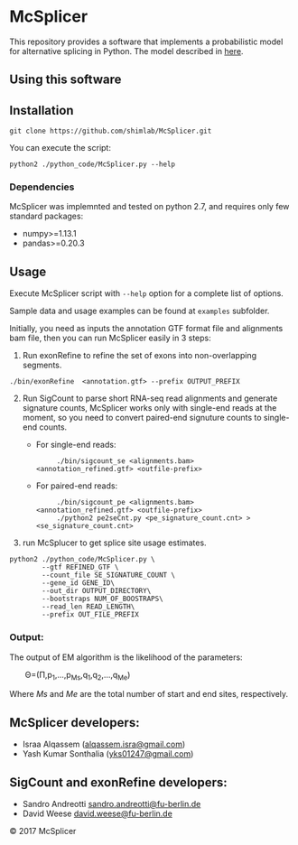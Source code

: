 McSplicer
=========

This repository provides a software that implements 
a probabilistic model for alternative splicing in Python. 
The model described in [here](https://github.com/shimlab/Probsplicing).


Using this software
-------------------

## Installation<a name="installation"></a>

```shell
git clone https://github.com/shimlab/McSplicer.git
```

You can execute the script:

```shell
python2 ./python_code/McSplicer.py --help
```


### Dependencies<a name="dependencies"></a>

McSplicer was implemnted and tested on python 2.7, and requires only few standard packages:
- numpy>=1.13.1
- pandas>=0.20.3

## Usage <a name="usage"></a>


Execute McSplicer script with `--help` option for a complete list of options.  

Sample data and usage examples can be found at `examples` subfolder.

Initially, you need as inputs the annotation GTF format file and alignments bam file, then you can run McSplicer easily in 3 steps:

1. Run exonRefine to refine the set of exons into non-overlapping segments.

```shell
./bin/exonRefine  <annotation.gtf> --prefix OUTPUT_PREFIX
```

2. Run SigCount to parse short RNA-seq read alignments and generate signature counts, McSplicer works only with single-end reads at the moment, so you need to convert paired-end signuture counts to single-end counts.

    * For single-end reads:

               
               ./bin/sigcount_se <alignments.bam> <annotation_refined.gtf> <outfile-prefix>
               
  
    * For paired-end reads:

               
               ./bin/sigcount_pe <alignments.bam> <annotation_refined.gtf> <outfile-prefix>
	           ./python2 pe2seCnt.py <pe_signature_count.cnt> > <se_signature_count.cnt>
               
	      
	       
		
3. run McSplucer to get splice site usage estimates.

```shell
python2 ./python_code/McSplicer.py \
		--gtf REFINED_GTF \
		--count_file SE_SIGNATURE_COUNT \
		--gene_id GENE_ID\
		--out_dir OUTPUT_DIRECTORY\
		--bootstraps NUM_OF_BOOSTRAPS\
		--read_len READ_LENGTH\
		--prefix OUT_FILE_PREFIX

  ```

### Output: ###

The output of EM algorithm is the likelihood of the parameters:


&nbsp;&nbsp;&nbsp;&nbsp;&nbsp;&nbsp;&nbsp;&Theta;=(&Pi;,p<sub>1</sub>,...,p<sub>Ms</sub>,q<sub>1</sub>,q<sub>2</sub>,...,q<sub>Me</sub>)
 
Where <i>Ms</i> and <i>Me</i> are the total number of start and end sites, respectively.


McSplicer developers:
----------------------------
* Israa Alqassem (alqassem.isra@gmail.com)
* Yash Kumar Sonthalia (yks01247@gmail.com)

SigCount and exonRefine developers:
----------------------------
* Sandro Andreotti <sandro.andreotti@fu-berlin.de>
* David Weese <david.weese@fu-berlin.de>




&copy; 2017 McSplicer





